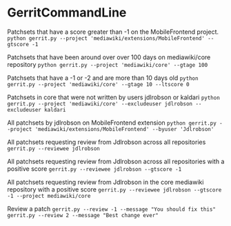 GerritCommandLine
=================

Patchsets that have a score greater than -1 on the MobileFrontend project.
`python gerrit.py --project 'mediawiki/extensions/MobileFrontend' --gtscore -1`

Patchsets that have been around over over 100 days on mediawiki/core repository
`python gerrit.py --project 'mediawiki/core' --gtage 100`

Patchsets that have a -1 or -2 and are more than 10 days old
`python gerrit.py --project 'mediawiki/core' --gtage 10 --ltscore 0`

Patchsets in core that were not written by users jdlrobson or kaldari
`python gerrit.py --project 'mediawiki/core' --excludeuser jdlrobson --excludeuser kaldari`

All patchsets by jdlrobson on MobileFrontend extension
`python gerrit.py --project 'mediawiki/extensions/MobileFrontend' --byuser 'Jdlrobson'`

All patchsets requesting review from Jdlrobson across all repositories
`gerrit.py --reviewee jdlrobson`

All patchsets requesting review from Jdlrobson  across all repositories with a positive score
`gerrit.py --reviewee jdlrobson --gtscore -1`

All patchsets requesting review from Jdlrobson in the core mediawiki repository with a positive score
`gerrit.py --reviewee jdlrobson --gtscore -1 --project mediawiki/core`

Review a patch
`gerrit.py --review -1 --message "You should fix this"`
`gerrit.py --review 2 --message "Best change ever"`
